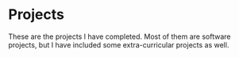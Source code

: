 # Projects

These are the projects I have completed. Most of them are software projects,
but I have included some extra-curricular projects as well.
